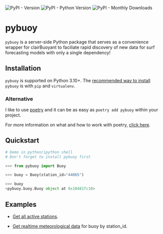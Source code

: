 ![PyPI - Version](https://img.shields.io/pypi/v/pybuoy?color=blue)
![PyPI - Python Version](https://img.shields.io/pypi/pyversions/pybuoy)
![PyPI - Monthly Downloads](https://img.shields.io/pypi/dm/pybuoy)

# pybuoy

`pybuoy` is a server-side Python package that serves as a convenience wrapper for clairBuoyant to faciliate rapid discovery of new data for surf forecasting models with only a single dependency!

## Installation

`pybuoy` is supported on Python 3.10+. The [recommended way to install](https://packaging.python.org/en/latest/guides/installing-using-pip-and-virtual-environments) `pybuoy` is with `pip` and `virtualenv`.

### Alternative

I like to use [poetry](https://python-poetry.org) and it can be as easy as `poetry add pybuoy` within your project.

For more information on what and how to work with poetry, [click here](https://realpython.com/dependency-management-python-poetry).

## Quickstart

```python
# Demo in python/ipython shell
# Don't forget to install pybuoy first

>>> from pybuoy import Buoy

>>> buoy = Buoy(station_id="44065")

>>> buoy
<pybuoy.buoy.Buoy object at 0x10481fc10>
```

## Examples

- [Get all active stations](./docs/examples/get_activestations.py).

- [Get realtime meteorological data](./docs/examples/get_activestations.py) for buoy by station_id.
